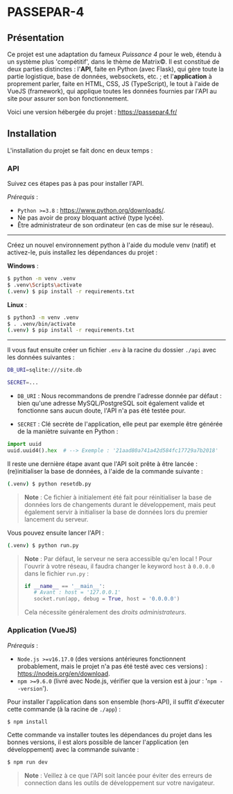 # PASSEPAR-4

## Présentation

Ce projet est une adaptation du fameux *Puissance 4* pour le web, étendu à un système plus 'compétitif', dans le thème de Matrix&copy;. Il est constitué de deux parties distinctes : l'**API**, faite en Python (avec Flask), qui gère toute la partie logistique, base de données, websockets, etc. ; et l'**application** à proprement parler, faite en HTML, CSS, JS (TypeScript), le tout à l'aide de VueJS (framework), qui applique toutes les données fournies par l'API au site pour assurer son bon fonctionnement.

Voici une version hébergée du projet : https://passepar4.fr/

## Installation

L'installation du projet se fait donc en deux temps :

### API

Suivez ces étapes pas à pas pour installer l'API.

*Prérequis* : 
- `Python >=3.8` : https://www.python.org/downloads/.
- Ne pas avoir de proxy bloquant activé (type lycée).
- Être administrateur de son ordinateur (en cas de mise sur le réseau).

<hr/>

Créez un nouvel environnement python à l'aide du module venv (natif) et activez-le, puis installez les dépendances du projet :

**Windows** :
```bash
$ python -m venv .venv
$ .venv\Scripts\activate
(.venv) $ pip install -r requirements.txt
```

**Linux** : 
```bash
$ python3 -m venv .venv
$ . .venv/bin/activate
(.venv) $ pip install -r requirements.txt
```

<hr/>

Il vous faut ensuite créer un fichier `.env` à la racine du dossier `./api` avec les données suivantes :

```bash
DB_URI=sqlite:///site.db 

SECRET=...
```

- `DB_URI` : Nous recommandons de prendre l'adresse donnée par défaut : bien qu'une adresse MySQL/PostgreSQL soit également valide et fonctionne sans aucun doute, l'API n'a pas été testée pour.

- `SECRET` : Clé secrète de l'application, elle peut par exemple être générée de la maniètre suivante en Python :
```python
import uuid
uuid.uuid4().hex  # --> Exemple : '21aad80a741a42d584fc17729a7b2018'
```

Il reste une dernière étape avant que l'API soit prête à être lancée : (re)initialiser la base de données, à l'aide de la commande suivante : 

```bash
(.venv) $ python resetdb.py
```

> **Note** : Ce fichier à initialement été fait pour réinitialiser la base de données lors de changements durant le développement, mais peut également servir à initialiser la base de données lors du premier lancement du serveur.

Vous pouvez ensuite lancer l'API : 
```bash
(.venv) $ python run.py
```

> **Note** : Par défaut, le serveur ne sera accessible qu'en local ! Pour l'ouvrir à votre réseau, il faudra changer le keyword `host` à `0.0.0.0` dans le fichier `run.py` :
> ```python
> if __name__ == '__main__':
>    # Avant : host = '127.0.0.1'
>    socket.run(app, debug = True, host = '0.0.0.0') 
> ```
> Cela nécessite généralement des *droits administrateurs*.

### Application (VueJS)

*Prérequis* :
- `Node.js >=v16.17.0` (des versions antérieures fonctionnent probablement, mais le projet n'a pas été testé avec ces versions) : https://nodejs.org/en/download.
- `npm >=9.6.0` (livré avec Node.js, vérifier que la version est à jour : '`npm --version`').

Pour installer l'application dans son ensemble (hors-API), il suffit d'éxecuter cette commande (à la racine de `./app`) :
```bash
$ npm install 
```
Cette commande va installer toutes les dépendances du projet dans les bonnes versions, il est alors possible de lancer l'application (en développement) avec la commande suivante :
```bash
$ npm run dev
```
> **Note** : Veillez à ce que l'API soit lancée pour éviter des erreurs de connection dans les outils de développement sur votre navigateur.